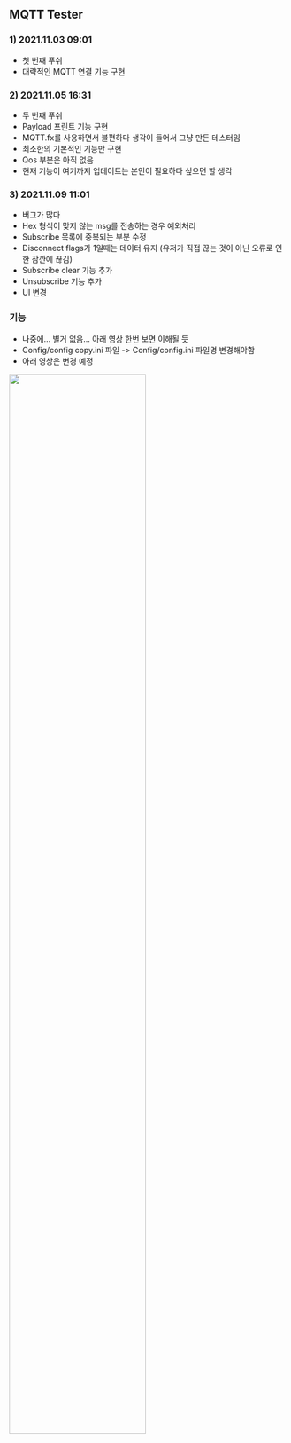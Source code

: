 ## MQTT Tester


### 1) 2021.11.03 09:01
   - 첫 번째 푸쉬
   - 대략적인 MQTT 연결 기능 구현

### 2) 2021.11.05 16:31
   - 두 번째 푸쉬
   - Payload 프린트 기능 구현
   - MQTT.fx를 사용하면서 불편하다 생각이 들어서 그냥 만든 테스터임
   - 최소한의 기본적인 기능만 구현
   - Qos 부분은 아직 없음
   - 현재 기능이 여기까지 업데이트는 본인이 필요하다 싶으면 할 생각

### 3) 2021.11.09 11:01
   - 버그가 많다
   - Hex 형식이 맞지 않는 msg를 전송하는 경우 예외처리
   - Subscribe 목록에 중복되는 부분 수정
   - Disconnect flags가 1일때는 데이터 유지 (유저가 직접 끊는 것이 아닌 오류로 인한 잠깐에 끊김)
   - Subscribe clear 기능 추가
   - Unsubscribe 기능 추가
   - UI 변경

### 기능
   - 나중에... 별거 없음... 아래 영상 한번 보면 이해될 듯
   - Config/config copy.ini 파일 -> Config/config.ini 파일명 변경해야함
   - 아래 영상은 변경 예정

   <img width="70%" src="https://user-images.githubusercontent.com/38420069/140478811-d32bb0a5-a6f1-4ea0-a06d-c3d5a2ba21f1.gif"/>